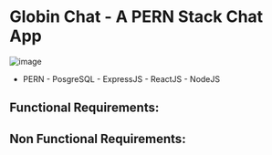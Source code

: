 # Globin Chat - A PERN Stack Chat App
![image](https://github.com/user-attachments/assets/5e5544d1-6c4a-4781-800c-f8051443f966)

- PERN - PosgreSQL - ExpressJS - ReactJS - NodeJS
## Functional Requirements:
## Non Functional Requirements:

